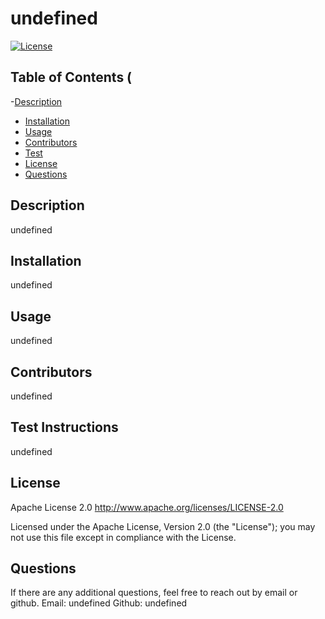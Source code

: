 
# undefined

[![License](https://img.shields.io/badge/License-Apache_2.0-blue.svg)](https://opensource.org/licenses/Apache-2.0)

## Table of Contents (

-[Description](#decription)
- [Installation](#installation)
- [Usage](#usage)
- [Contributors](#contributors)
- [Test](#test-instructions)
- [License](#License)
- [Questions](#questions)


## Description
undefined

## Installation
undefined

## Usage
undefined

## Contributors
undefined

## Test Instructions
undefined

## License
Apache License 2.0
http://www.apache.org/licenses/LICENSE-2.0

Licensed under the Apache License, Version 2.0 (the "License");
you may not use this file except in compliance with the License.


## Questions 
If there are any additional questions, feel free to reach out by email or github.
Email: undefined
Github: undefined

